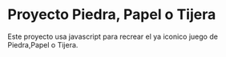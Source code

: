 # Proyecto Piedra, Papel o Tijera

Este proyecto usa javascript para recrear el ya iconico juego de Piedra,Papel o Tijera.
 

